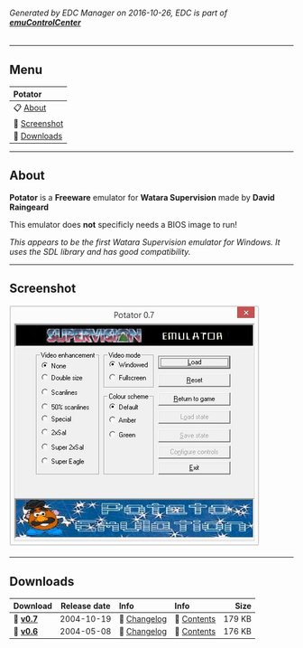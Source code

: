 ###### Generated by EDC Manager on 2016-10-26, EDC is part of [**emuControlCenter**](https://github.com/PhoenixInteractiveNL/emuControlCenter/wiki)
***
## Menu
| **Potator** |
|:---------|
| :clipboard: [About](#about) |
| :sunrise: [Screenshot](#screenshot) |
| :floppy_disk: [Downloads](#downloads) |
***
## About
**Potator** is a **Freeware** emulator for **Watara Supervision** made by **David Raingeard**

This emulator does **not** specificly needs a BIOS image to run!

_This appears to be the first Watara Supervision emulator for Windows. It uses the SDL library and has good compatibility._
***
## Screenshot
![](https://raw.githubusercontent.com/PhoenixInteractiveNL/edc-masterhook/master/downloadhooks/potator/potator_screen.jpg)
***
## Downloads
| Download | Release date  | Info       | Info       | Size       |
|:---------|:-------------:|:-----------|:-----------|-----------:|
| :floppy_disk: [**v0.7**](https://github.com/PhoenixInteractiveNL/edc-repo0001/raw/master/potator/0.7.7z) | 2004-10-19 | :page_facing_up: [Changelog](https://github.com/PhoenixInteractiveNL/edc-repo0001/blob/master/potator/0.7_changelog.txt) | :mag_right: [Contents](https://github.com/PhoenixInteractiveNL/edc-repo0001/blob/master/potator/0.7_contents.txt) | 179 KB |
| :floppy_disk: [**v0.6**](https://github.com/PhoenixInteractiveNL/edc-repo0001/raw/master/potator/0.6.7z) | 2004-05-08 | :page_facing_up: [Changelog](https://github.com/PhoenixInteractiveNL/edc-repo0001/blob/master/potator/0.6_changelog.txt) | :mag_right: [Contents](https://github.com/PhoenixInteractiveNL/edc-repo0001/blob/master/potator/0.6_contents.txt) | 176 KB |
